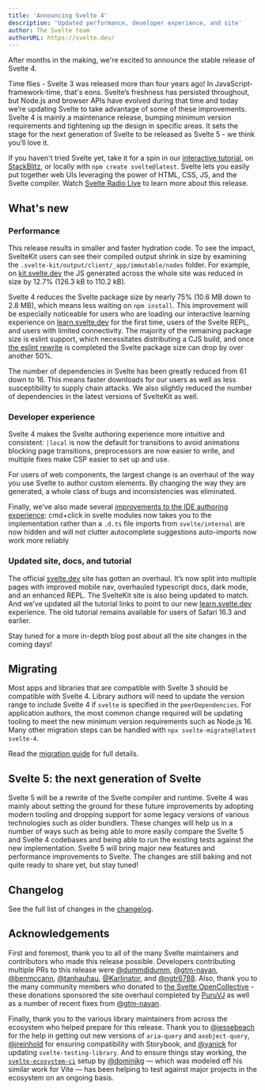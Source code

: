 ```yaml
---
title: 'Announcing Svelte 4'
description: 'Updated performance, developer experience, and site'
author: The Svelte team
authorURL: https://svelte.dev/
---
```


After months in the making, we're excited to announce the stable release of Svelte 4.

Time flies - Svelte 3 was released more than four years ago! In JavaScript-framework-time, that's eons. Svelte’s freshness has persisted throughout, but Node.js and browser APIs have evolved during that time and today we’re updating Svelte to take advantage of some of these improvements. Svelte 4 is mainly a maintenance release, bumping minimum version requirements and tightening up the design in specific areas. It sets the stage for the next generation of Svelte to be released as Svelte 5 - we think you’ll love it.

If you haven't tried Svelte yet, take it for a spin in our [interactive tutorial](https://learn.svelte.dev/), on [StackBlitz](https://sveltekit.new/), or locally with `npm create svelte@latest`. Svelte lets you easily put together web UIs leveraging the power of HTML, CSS, JS, and the Svelte compiler. Watch [Svelte Radio Live](https://www.youtube.com/watch?v=72TIVhRtyWE) to learn more about this release.

## What's new

### Performance

This release results in smaller and faster hydration code. To see the impact, SvelteKit users can see their compiled output shrink in size by examining the `.svelte-kit/output/client/_app/immutable/nodes` folder. For example, on [kit.svelte.dev](https://kit.svelte.dev) the JS generated across the whole site was reduced in size by 12.7% (126.3 kB to 110.2 kB).

Svelte 4 reduces the Svelte package size by nearly 75% (10.6 MB down to 2.8 MB), which means less waiting on `npm install`. This improvement will be especially noticeable for users who are loading our interactive learning experience on [learn.svelte.dev](https://learn.svelte.dev) for the first time, users of the Svelte REPL, and users with limited connectivity. The majority of the remaining package size is eslint support, which necessitates distributing a CJS build, and once [the eslint rewrite](https://github.com/eslint/eslint/discussions/16557) is completed the Svelte package size can drop by over another 50%.

The number of dependencies in Svelte has been greatly reduced from 61 down to 16. This means faster downloads for our users as well as less susceptibility to supply chain attacks. We also slightly reduced the number of dependencies in the latest versions of SvelteKit as well.

### Developer experience

Svelte 4 makes the Svelte authoring experience more intuitive and consistent: `|local` is now the default for transitions to avoid animations blocking page transitions, preprocessors are now easier to write, and multiple fixes make CSP easier to set up and use.

For users of web components, the largest change is an overhaul of the way you use Svelte to author custom elements. By changing the way they are generated, a whole class of bugs and inconsistencies was eliminated.

Finally, we’ve also made several [improvements to the IDE authoring experience](https://github.com/sveltejs/svelte/pull/8702):
cmd+click in svelte modules now takes you to the implementation rather than a `.d.ts` file
imports from `svelte/internal` are now hidden and will not clutter autocomplete suggestions
auto-imports now work more reliably

### Updated site, docs, and tutorial

The official [svelte.dev](https://svelte.dev) site has gotten an overhaul. It’s now split into multiple pages with improved mobile nav, overhauled typescript docs, dark mode, and an enhanced REPL. The SvelteKit site is also being updated to match. And we’ve updated all the tutorial links to point to our new [learn.svelte.dev](https://learn.svelte.dev) experience. The old tutorial remains available for users of Safari 16.3 and earlier.

Stay tuned for a more in-depth blog post about all the site changes in the coming days!

## Migrating

Most apps and libraries that are compatible with Svelte 3 should be compatible with Svelte 4. Library authors will need to update the version range to include Svelte 4 if `svelte` is specified in the `peerDependencies`. For application authors, the most common change required will be updating tooling to meet the new minimum version requirements such as Node.js 16. Many other migration steps can be handled with `npx svelte-migrate@latest svelte-4`.

Read the [migration guide](/docs/v4-migration-guide) for full details.

## Svelte 5: the next generation of Svelte

Svelte 5 will be a rewrite of the Svelte compiler and runtime. Svelte 4 was mainly about setting the ground for these future improvements by adopting modern tooling and dropping support for some legacy versions of various technologies such as older bundlers. These changes will help us in a number of ways such as being able to more easily compare the Svelte 5 and Svelte 4 codebases and being able to run the existing tests against the new implementation. Svelte 5 will bring major new features and performance improvements to Svelte. The changes are still baking and not quite ready to share yet, but stay tuned!

## Changelog

See the full list of changes in the [changelog](https://github.com/sveltejs/svelte/blob/master/packages/svelte/CHANGELOG.md).

## Acknowledgements

First and foremost, thank you to all of the many Svelte maintainers and contributors who made this release possible. Developers contributing multiple PRs to this release were [@dummdidumm](https://github.com/dummdidumm), [@gtm-nayan](https://github.com/gtm-nayan), [@benmccann](https://github.com/benmccann), [@tanhauhau](https://github.com/tanhauhau), [@Karlinator](https://github.com/Karlinator), and [@ngtr6788](https://github.com/ngtr6788). Also, thank you to the many community members who donated to [the Svelte OpenCollective](https://opencollective.com/svelte) - these donations sponsored the site overhaul completed by [PuruVJ](https://github.com/puruvj) as well as a number of recent fixes from [@gtm-nayan](https://github.com/gtm-nayan).

Finally, thank you to the various library maintainers from across the ecosystem who helped prepare for this release. Thank you to [@jessebeach](https://github.com/jessebeach) for the help in getting out new versions of `aria-query` and `axobject-query`, [@jreinhold](https://github.com/jreinhold) for ensuring compatibility with Storybook, and [@yanick](https://github.com/yanick) for updating `svelte-testing-library`. And to ensure things stay working, the [`svelte-ecosystem-ci`](https://github.com/sveltejs/svelte-ecosystem-ci) setup by [@dominikg](https://github.com/dominikg) — which was modeled off his similar work for Vite — has been helping to test against major projects in the ecosystem on an ongoing basis.
